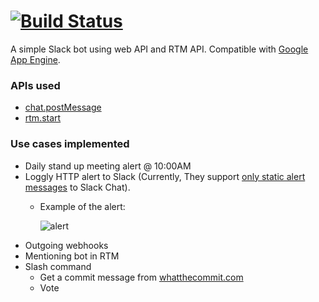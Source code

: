 [![Build Status](https://travis-ci.org/hsluo/slack-bot.svg?branch=master)](https://travis-ci.org/hsluo/slack-bot)
==

A simple Slack bot using web API and RTM API. Compatible with [Google App Engine](https://cloud.google.com/appengine/docs).

### APIs used
- [chat.postMessage](https://api.slack.com/methods/chat.postMessage)
- [rtm.start](https://api.slack.com/methods/rtm.start)

### Use cases implemented
- Daily stand up meeting alert @ 10:00AM
- Loggly HTTP alert to Slack (Currently, They support [only static alert messages](https://www.loggly.com/docs/slack-alerts/) to Slack Chat). 
  - Example of the alert:

    ![alert](http://i.imgur.com/G45W1M6.png)
- Outgoing webhooks
- Mentioning bot in RTM
- Slash command
  - Get a commit message from [whatthecommit.com](http://whatthecommit.com/)
  - Vote
